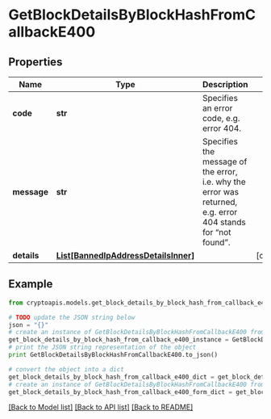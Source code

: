 # GetBlockDetailsByBlockHashFromCallbackE400


## Properties
Name | Type | Description | Notes
------------ | ------------- | ------------- | -------------
**code** | **str** | Specifies an error code, e.g. error 404. | 
**message** | **str** | Specifies the message of the error, i.e. why the error was returned, e.g. error 404 stands for “not found”. | 
**details** | [**List[BannedIpAddressDetailsInner]**](BannedIpAddressDetailsInner.md) |  | [optional] 

## Example

```python
from cryptoapis.models.get_block_details_by_block_hash_from_callback_e400 import GetBlockDetailsByBlockHashFromCallbackE400

# TODO update the JSON string below
json = "{}"
# create an instance of GetBlockDetailsByBlockHashFromCallbackE400 from a JSON string
get_block_details_by_block_hash_from_callback_e400_instance = GetBlockDetailsByBlockHashFromCallbackE400.from_json(json)
# print the JSON string representation of the object
print GetBlockDetailsByBlockHashFromCallbackE400.to_json()

# convert the object into a dict
get_block_details_by_block_hash_from_callback_e400_dict = get_block_details_by_block_hash_from_callback_e400_instance.to_dict()
# create an instance of GetBlockDetailsByBlockHashFromCallbackE400 from a dict
get_block_details_by_block_hash_from_callback_e400_form_dict = get_block_details_by_block_hash_from_callback_e400.from_dict(get_block_details_by_block_hash_from_callback_e400_dict)
```
[[Back to Model list]](../README.md#documentation-for-models) [[Back to API list]](../README.md#documentation-for-api-endpoints) [[Back to README]](../README.md)


